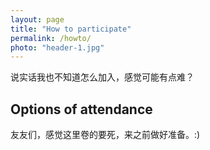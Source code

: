 ```yaml
---
layout: page
title: "How to participate"
permalink: /howto/
photo: "header-1.jpg"
---
```


说实话我也不知道怎么加入，感觉可能有点难？

## Options of attendance
友友们，感觉这里卷的要死，来之前做好准备。:)

